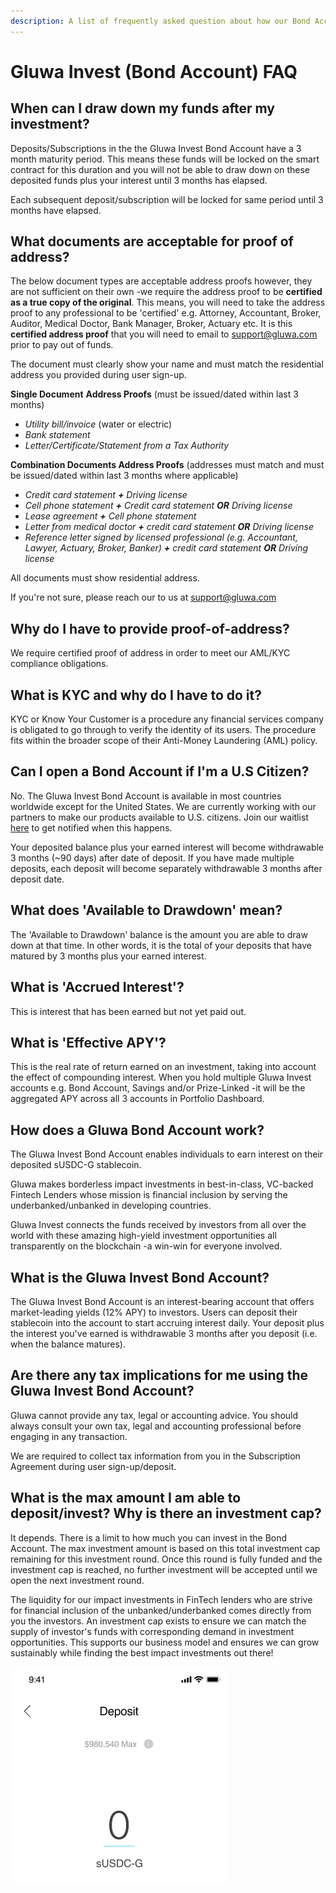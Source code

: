 ```yaml
---
description: A list of frequently asked question about how our Bond Account operates
---
```


# Gluwa Invest \(Bond Account\) FAQ

## When can I draw down my funds after my investment?

Deposits/Subscriptions in the the Gluwa Invest Bond Account have a 3 month maturity period. This means these funds will be locked on the smart contract for this duration and you will not be able to draw down on these deposited funds plus your interest until 3 months has elapsed.

Each subsequent deposit/subscription will be locked for same period until 3 months have elapsed.

## What documents are acceptable for proof of address?

The below document types are acceptable address proofs however, they are not sufficient on their own -we require the address proof to be **certified as a true copy of the original**. This means, you will need to take the address proof to any professional to be 'certified' e.g. Attorney, Accountant, Broker, Auditor, Medical Doctor, Bank Manager, Broker, Actuary etc. It is this **certified address proof** that you will need to email to support@gluwa.com prior to pay out of funds.

The document must clearly show your name and must match the residential address you provided during user sign-up.

**Single Document** **Address Proofs** \(must be issued/dated within last 3 months\)

* _Utility bill/invoice_ \(water or electric\)
* _Bank statement_
* _Letter/Certificate/Statement from a Tax Authority_

**Combination Documents Address Proofs** \(addresses must match and must be issued/dated within last 3 months where applicable\)

* _Credit card statement **+** Driving license_
* _Cell phone statement **+** Credit card statement **OR** Driving license_
* _Lease agreement **+** Cell phone statement_
* _Letter from medical doctor **+** credit card statement **OR** Driving license_
* _Reference letter signed by licensed professional \(e.g. Accountant, Lawyer, Actuary, Broker, Banker\) **+** credit card statement **OR** Driving license_

All documents must show residential address.

If you're not sure, please reach our to us at support@gluwa.com

## Why do I have to provide proof-of-address?

We require certified proof of address in order to meet our AML/KYC compliance obligations.

## What is KYC and why do I have to do it?

KYC or Know Your Customer is a procedure any financial services company is obligated to go through to verify the identity of its users. The procedure fits within the broader scope of their Anti-Money Laundering \(AML\) policy.

## Can I open a Bond Account if I'm a U.S Citizen?

No. The Gluwa Invest Bond Account is available in most countries worldwide except for the United States. We are currently working with our partners to make our products available to U.S. citizens. Join our waitlist [here](https://docs.google.com/forms/d/e/1FAIpQLScYLbJDO-B60Nq4kbfNrwmrv8tbgI-qdkHENgatvVqSFnc35A/viewform?usp=pp_url) to get notified when this happens.

Your deposited balance plus your earned interest will become withdrawable 3 months \(~90 days\) after date of deposit. If you have made multiple deposits, each deposit will become separately withdrawable 3 months after deposit date.

## What does 'Available to Drawdown' mean?

The 'Available to Drawdown' balance is the amount you are able to draw down at that time. In other words, it is the total of your deposits that have matured by 3 months plus your earned interest.

## What is 'Accrued Interest'?

This is interest that has been earned but not yet paid out.

## What is 'Effective APY'?

This is the real rate of return earned on an investment, taking into account the effect of compounding interest. When you hold multiple Gluwa Invest accounts e.g. Bond Account, Savings and/or Prize-Linked -it will be the aggregated APY across all 3 accounts in Portfolio Dashboard.

## How does a Gluwa Bond Account work?

The Gluwa Invest Bond Account enables individuals to earn interest on their deposited sUSDC-G stablecoin.

Gluwa makes borderless impact investments in best-in-class, VC-backed Fintech Lenders whose mission is financial inclusion by serving the underbanked/unbanked in developing countries.

Gluwa Invest connects the funds received by investors from all over the world with these amazing high-yield investment opportunities all transparently on the blockchain -a win-win for everyone involved.

## What is the Gluwa Invest Bond Account?

The Gluwa Invest Bond Account is an interest-bearing account that offers market-leading yields \(12% APY\) to investors. Users can deposit their stablecoin into the account to start accruing interest daily. Your deposit plus the interest you've earned is withdrawable 3 months after you deposit \(i.e. when the balance matures\).

## Are there any tax implications for me using the Gluwa Invest Bond Account?

Gluwa cannot provide any tax, legal or accounting advice. You should always consult your own tax, legal and accounting professional before engaging in any transaction.

We are required to collect tax information from you in the Subscription Agreement during user sign-up/deposit.

## What is the max amount I am able to deposit/invest? Why is there an investment cap?

It depends. There is a limit to how much you can invest in the Bond Account. The max investment amount is based on this total investment cap remaining for this investment round. Once this round is fully funded and the investment cap is reached, no further investment will be accepted until we open the next investment round.

The liquidity for our impact investments in FinTech lenders who are strive for financial inclusion of the unbanked/underbanked comes directly from you the investors. An investment cap exists to ensure we can match the supply of investor's funds with corresponding demand in investment opportunities. This supports our business model and ensures we can grow sustainably while finding the best impact investments out there!

![](../../.gitbook/assets/image%20%283%29.png)

